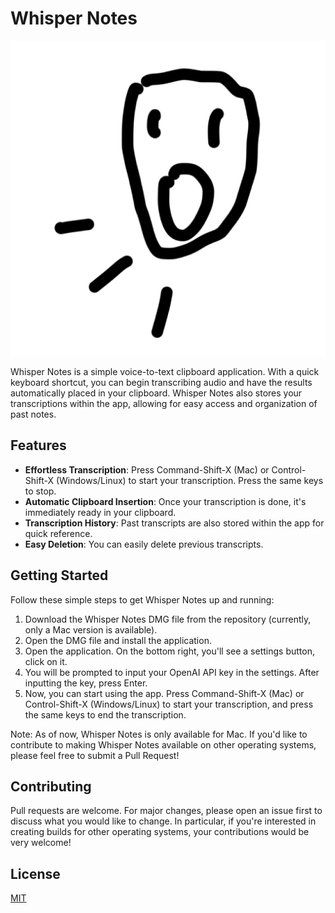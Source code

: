 # Whisper Notes

![Whisper Notes Logo](public/logo.png)

Whisper Notes is a simple voice-to-text clipboard application. With a quick keyboard shortcut, you can begin transcribing audio and have the results automatically placed in your clipboard. Whisper Notes also stores your transcriptions within the app, allowing for easy access and organization of past notes.

## Features

- **Effortless Transcription**: Press Command-Shift-X (Mac) or Control-Shift-X (Windows/Linux) to start your transcription. Press the same keys to stop.
- **Automatic Clipboard Insertion**: Once your transcription is done, it's immediately ready in your clipboard.
- **Transcription History**: Past transcripts are also stored within the app for quick reference.
- **Easy Deletion**: You can easily delete previous transcripts.

## Getting Started

Follow these simple steps to get Whisper Notes up and running:

1. Download the Whisper Notes DMG file from the repository (currently, only a Mac version is available).
2. Open the DMG file and install the application.
3. Open the application. On the bottom right, you'll see a settings button, click on it.
4. You will be prompted to input your OpenAI API key in the settings. After inputting the key, press Enter.
5. Now, you can start using the app. Press Command-Shift-X (Mac) or Control-Shift-X (Windows/Linux) to start your transcription, and press the same keys to end the transcription.

Note: As of now, Whisper Notes is only available for Mac. If you'd like to contribute to making Whisper Notes available on other operating systems, please feel free to submit a Pull Request!

## Contributing

Pull requests are welcome. For major changes, please open an issue first to discuss what you would like to change. In particular, if you're interested in creating builds for other operating systems, your contributions would be very welcome!

## License

[MIT](https://choosealicense.com/licenses/mit/)
